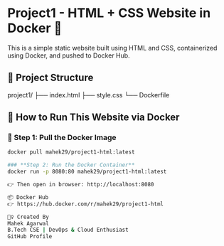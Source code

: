 # Project1 - HTML + CSS Website in Docker 🐳

This is a simple static website built using HTML and CSS, containerized using Docker, and pushed to Docker Hub.

## 📁 Project Structure

project1/
├── index.html
├── style.css
└── Dockerfile


## 🚀 How to Run This Website via Docker

### 🧱 Step 1: Pull the Docker Image

```bash
docker pull mahek29/project1-html:latest

### **Step 2: Run the Docker Container**
docker run -p 8080:80 mahek29/project1-html:latest

👉 Then open in browser: http://localhost:8080

📦 Docker Hub
👉 https://hub.docker.com/r/mahek29/project1-html

🙋‍♀️ Created By
Mahek Agarwal
B.Tech CSE | DevOps & Cloud Enthusiast
GitHub Profile








